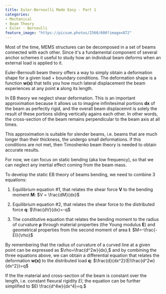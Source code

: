 ```yaml
---
title: Euler-Bernoulli Made Easy - Part 1
categories:
- Mechanical
- Beam Theory
- Euler - Bernoulli
feature_image: "https://picsum.photos/2560/600?image=872"
---
```


Most of the time, MEMS structures can be decomposed in a set of beams connected with each other. Since it's a fundamental component of several anchor schemes it useful to study how an individual beam deforms when an external load is applied to it.

Euler-Bernoulli beam theory offers a way to simply obtain a deformation shape for a given load + boundary conditions. The deformation shape is a function **w(x)** that tells you how much lateral displacement the beam experiences at any point **x** along its length.

In EB theory we neglect shear deformation. This is an important approximation because it allows us to imagine infinitesimal portions **dx** of the beam as perfectly rigid, and the overall beam displacemnt is solely the result of these portions sliding vertically agains each other. In other words, the cross-section of the beam remains perpendicular to the beam axis at all times.

This approximation is suitable for slender beams, i.e. beams that are much longer than their thickness, the undergo small deformations. If this conditions are not met, then Timoshenko beam theory is needed to obtain accurate results.

For now, we can focus on static bending (aka low frequency), so that we can neglect any inertial effect coming from the beam mass.

To develop the static EB theory of beams bending, we need to combine 3 equations:

1. Equilibrium equation #1, that relates the shear force **V** to the bending moment **M**: $V = \frac{dM}{dx}$

2. Equilibrium equation #2, that relates the shear force to the distributed force **q**: $\frac{dV}{dx}=-q$

3. The constitutive equation that relates the bending moment to the radius of curvature **ρ** through material properties (the Young modulus **E**) and geometrical properties from the second moment of area **I**: $M=-\frac{-EI}{\rho}$

By remembering that the radius of curvature of a curved line at a given point can be expressed as $\rho=\frac{d^2w}{dx},$ and by combining the three equations above, we can obtain a differential equation that relates the deformation **w(x)** to the distributed load **q**: $\frac{d}{dx^2}(EI\frac{d^2w}{dx^2})=q$

If the the material and cross-section of the beam is constant over the length, i.e. constant flexural rigidity *EI*, the equation can be further simplified to $EI \frac{d^4w}{dx^4}=q.$
